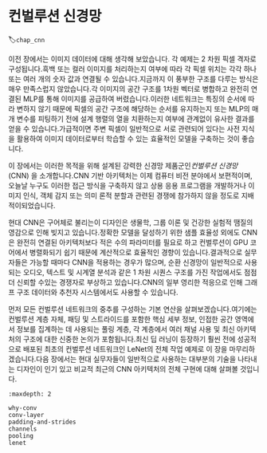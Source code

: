 # 컨벌루션 신경망
:label:`chap_cnn`

이전 장에서는 이미지 데이터에 대해 생각해 보았습니다. 각 예제는 2 차원 픽셀 격자로 구성됩니다.흑백 또는 컬러 이미지를 처리하는지 여부에 따라 각 픽셀 위치는 각각 하나 또는 여러 개의 숫자 값과 연결될 수 있습니다.지금까지 이 풍부한 구조를 다루는 방식은 매우 만족스럽지 않았습니다.각 이미지의 공간 구조를 1차원 벡터로 병합하고 완전히 연결된 MLP를 통해 이미지를 공급하여 버렸습니다.이러한 네트워크는 특징의 순서에 따라 변하지 않기 때문에 픽셀의 공간 구조에 해당하는 순서를 유지하는지 또는 MLP의 매개 변수를 피팅하기 전에 설계 행렬의 열을 치환하는지 여부에 관계없이 유사한 결과를 얻을 수 있습니다.가급적이면 주변 픽셀이 일반적으로 서로 관련되어 있다는 사전 지식을 활용하여 이미지 데이터로부터 학습할 수 있는 효율적인 모델을 구축하는 것이 좋습니다.  

이 장에서는 이러한 목적을 위해 설계된 강력한 신경망 제품군인*컨벌루션 신경망* (CNN) 을 소개합니다.CNN 기반 아키텍처는 이제 컴퓨터 비전 분야에서 보편적이며, 오늘날 누구도 이러한 접근 방식을 구축하지 않고 상용 응용 프로그램을 개발하거나 이미지 인식, 객체 감지 또는 의미 론적 분할과 관련된 경쟁에 참가하지 않을 정도로 지배적이되었습니다. 

현대 CNN은 구어체로 불리는이 디자인은 생물학, 그룹 이론 및 건강한 실험적 땜질의 영감으로 인해 빚지고 있습니다.정확한 모델을 달성하기 위한 샘플 효율성 외에도 CNN은 완전히 연결된 아키텍처보다 적은 수의 파라미터를 필요로 하고 컨벌루션이 GPU 코어에서 병렬화되기 쉽기 때문에 계산적으로 효율적인 경향이 있습니다.결과적으로 실무자들은 가능할 때마다 CNN을 적용하는 경우가 많으며, 순환 신경망이 일반적으로 사용되는 오디오, 텍스트 및 시계열 분석과 같은 1 차원 시퀀스 구조를 가진 작업에서도 점점 더 신뢰할 수있는 경쟁자로 부상하고 있습니다.CNN의 일부 영리한 적응으로 인해 그래프 구조 데이터와 추천자 시스템에서도 사용할 수 있습니다. 

먼저 모든 컨벌루션 네트워크의 중추를 구성하는 기본 연산을 살펴보겠습니다.여기에는 컨벌루션 계층 자체, 패딩 및 스트라이드를 포함한 핵심 세부 정보, 인접한 공간 영역에서 정보를 집계하는 데 사용되는 풀링 계층, 각 계층에서 여러 채널 사용 및 최신 아키텍처의 구조에 대한 신중한 논의가 포함됩니다.최신 딥 러닝이 등장하기 훨씬 전에 성공적으로 배포된 최초의 컨벌루션 네트워크인 LeNet의 전체 작업 예제로 이 장을 마무리하겠습니다.다음 장에서는 현대 실무자들이 일반적으로 사용하는 대부분의 기술을 나타내는 디자인이 인기 있고 비교적 최근의 CNN 아키텍처의 전체 구현에 대해 살펴볼 것입니다.

```toc
:maxdepth: 2

why-conv
conv-layer
padding-and-strides
channels
pooling
lenet
```

